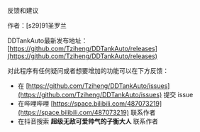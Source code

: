 反馈和建议

作者：[s29]91圣罗兰

DDTankAuto最新发布地址：[https://github.com/Tziheng/DDTankAuto/releases](https://github.com/Tziheng/DDTankAuto/releases)

对此程序有任何疑问或者想要增加的功能可以在下方反馈：
- 在 [https://github.com/Tziheng/DDTankAuto/issues](https://github.com/Tziheng/DDTankAuto/issues) 提交 issue
- 在哔哩哔哩 [https://space.bilibili.com/487073219](https://space.bilibili.com/487073219) 联系作者
- 在抖音搜索 **超级无敌可爱帅气的子衡大人** 联系作者